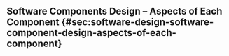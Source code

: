 ## Software Components Design – Aspects of Each Component  {#sec:software-design-software-component-design-aspects-of-each-component}
<!--
### General
a. This part of the DRD, as well as <5.5>, may be produced as the detailed design model of a tool, if agreed with the customer.

### <Component Identifier>
a. Each component should have a unique identifier.
b. The component should be named according to the rules of the programming language or operating system to be used.
c. A hierarchical naming scheme should be used that identifies the parent of the component (e.g. ParentName_ChildName).

### <Type>
a. Component type should be described by stating its logical and physical characteristics.
b. The logical characteristics should be described by stating the package, library or class that the component belongs to.
c. The physical characteristics should be described by stating the type of component, using the implementation terminology (e.g. task, subroutine, subprogram, package and file).
    NOTE: The contents of some components description clauses depend on the component type. For the purpose of this guide, the following categories are used: executable (i.e. contains computer instructions) or non–executable (i.e. contains only data).

### <Purpose>
a. The purpose of a component should describe its trace to the software requirements that it implements.
    NOTE: Backward traceability depends upon each component description explicitly referencing the requirements that justify its existence.

### <Function>
a. The function of a component shall be described in the software architectural design.
b. The description specified in <5.4.5>a. should be done by stating what the component does.
    NOTE 1: The function description depends upon the component type. Therefore, it can be a description of the process.
    NOTE 2: Process descriptions can use such techniques as structured English, precondition–postcondition specifications and state–transition diagrams.

### <Subordinates>
a. The subordinates of a component should be described by listing the immediate children.
    NOTE 1: The subordinates of a unit are the units that are ’called by’ it. The subordinates of a database can be the files that ’compose’ it.
    NOTE 2: The subordinates of an object are the objects that are ’used by’ it.

### <Dependencies>
a. The dependencies of a component should be described by listing the constraints upon its use by other components.
    NOTE: Examples are:
        * Operations to take place before this component is called,
        * Operations that are excluded when this operation takes place.

### <Interfaces>
a. Both control flow and data flow aspects of an interface shall be described for each “executable” component.
b. Data aspects of ’non executable’ components should be described.
c. The control flow to and from a component should be described in terms of how to start (e.g. subroutine call) and terminate (e.g. return) the execution of the component.
d. If the information in <5.4.8>c. is implicit in the definition of the type of component, a description need not be done.
e. If control flows take place during execution (e.g. interrupt), they should be described.
f. The data flow input to and output from each component shall be described.
g. It should be ensured that data structures:
    1. are associated with the control flow (e.g. call argument list);
    2. interface components through common data areas and files.

### <Resources>
a. The resources’ needs of a component should be described by itemising what the component needs from its environment to perform its function.
    NOTE 1: Items that are part of the component interface are excluded.
    NOTE 2: Examples of resources’ needs of a component are displays, printers and buffers.

### <References>
a. Explicit references should be inserted where a component description uses or implies material from another document.

### <Data>
a. The data internal to a component should be described.
    NOTE: The amount of details to be provided depends strongly on the type of the component.
b. The data structures internal to a program or subroutine should also be described.
c. Data structure definitions shall include the:
    1. description of each element (e.g. name, type, dimension);
    2. relationships between the elements (i.e. the structure);
    3. range of possible values of each element;
    4. initial values of each element.
-->
